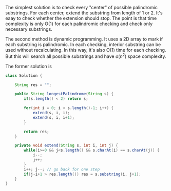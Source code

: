 The simplest solution is to check every "center" of possible palindromic substrings. For each center, extend the substring from length of 1 or 2. It's eaay to check whether the extension should stop. The point is that time complexity is only O(1) for each palindromic checking and check only necessary substrings.



The second method is dynamic programming. It uses a 2D array to mark if each substring is palindromic. In each checking, interior substring can be used without recalculating. In this way, it's also O(1) time for each checking. But this will search all possible substrings and have $o(n^2)$ space complexity.



The former solution is

```java
class Solution {

    String res = "";

    public String longestPalindrome(String s) {
        if(s.length() < 2) return s;

        for(int i = 0; i < s.length()-1; i++) {
            extend(s, i, i);
            extend(s, i, i+1);
        }

        return res;
    }

    private void extend(String s, int i, int j) {
        while(i>=0 && j<s.length() && s.charAt(i) == s.charAt(j)) {
            i--;
            j++;
        }
        i++; j--; // go back for one step
        if(j-i+1 > res.length()) res = s.substring(i, j+1);
    }
}
```

